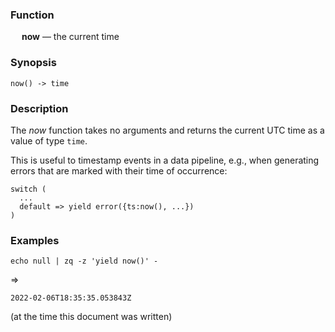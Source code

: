 ### Function

&emsp; **now** &mdash; the current time

### Synopsis

```
now() -> time
```
### Description

The _now_ function takes no arguments and returns the current UTC time as a value of type `time`.

This is useful to timestamp events in a data pipeline, e.g.,
when generating errors that are marked with their time of occurrence:
```
switch (
  ...
  default => yield error({ts:now(), ...})
)
```

### Examples

```
echo null | zq -z 'yield now()' -
```
=>
```
2022-02-06T18:35:35.053843Z
```
(at the time this document was written)
